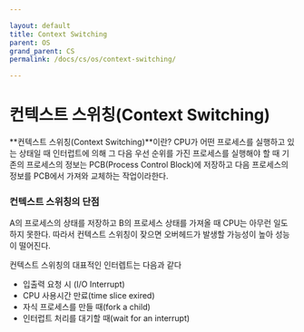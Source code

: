```yaml
---

layout: default
title: Context Switching
parent: OS
grand_parent: CS
permalink: /docs/cs/os/context-switching/

---
```


# 컨텍스트 스위칭(Context Switching)

**컨텍스트 스위칭(Context Switching)**이란? CPU가 어떤 프로세스를 실행하고 있는 상태일 때 인터럽트에 의해 그 다음 우선 순위를 가진 프로세스를 실행해야 할 때 기존의 프로세스의 정보는 PCB(Process Control Block)에 저장하고 다음 프로세스의 정보를 PCB에서 가져와 교체하는 작업이라한다.

### 컨텍스트 스위칭의 단점

A의 프로세스의 상태를 저장하고 B의 프로세스 상태를 가져올 때 CPU는 아무런 일도 하지 못한다. 따라서 컨텍스트 스위칭이 잦으면 오버헤드가 발생할 가능성이 높아 성능이 떨어진다.



컨텍스트 스위칭의 대표적인 인터렙트는 다음과 같다

- 입출력 요청 시 (I/O Interrupt)
- CPU 사용시간 만료(time slice exired)
- 자식 프로세스를 만들 때(fork a child)
- 인터럽트 처리를 대기할 때(wait for an interrupt)



